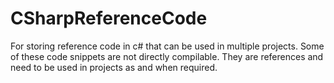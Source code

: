 CSharpReferenceCode
===================

For storing reference code in c# that can be used in multiple projects. Some of these code snippets are not directly compilable. They are references and need to be used in projects as and when required.
